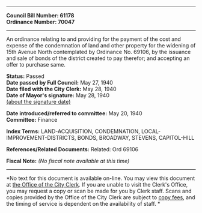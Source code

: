* * * * *  
  
**Council Bill Number: [](#h0)[](#h2)61178**   
**Ordinance Number: 70047**  
  
* * * * *  
  
An ordinance relating to and providing for the payment of the cost and expense of the condemnation of land and other property for the widening of 15th Avenue North contemplated by Ordinance No. 69106, by the issuance and sale of bonds of the district created to pay therefor; and accepting an offer to purchase same.  
  
**Status:** Passed   
**Date passed by Full Council:** May 27, 1940   
**Date filed with the City Clerk:** May 28, 1940   
**Date of Mayor's signature:** May 28, 1940   
[(about the signature date)](/~public/approvaldate.htm)   
  
  
**Date introduced/referred to committee:** May 20, 1940   
**Committee:** Finance   
  
**Index Terms:** LAND-ACQUISITION, CONDEMNATION, LOCAL-IMPROVEMENT-DISTRICTS, BONDS, BROADWAY, STEVENS, CAPITOL-HILL  
  
**References/Related Documents:** Related: Ord 69106  
  
**Fiscal Note:** *(No fiscal note available at this time)*  
  
* * * * *  
  
*No text for this document is available on-line. You may view this document at [the Office of the City Clerk](http://www.seattle.gov/leg/clerk/contactUs.htm). If you are unable to visit the Clerk's Office, you may request a copy or scan be made for you by Clerk staff. Scans and copies provided by the Office of the City Clerk are subject to [copy fees](http://clerk.seattle.gov/~public/clerkfees.htm), and the timing of service is dependent on the availability of staff. *  
  
  
